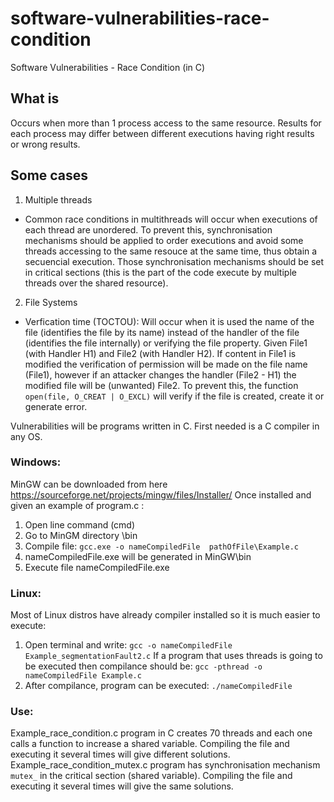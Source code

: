 # software-vulnerabilities-race-condition
Software Vulnerabilities - Race Condition (in C)

## What is
Occurs when more than 1 process access to the same resource. Results for each process may differ between different executions having right results or wrong results.

## Some cases
1. Multiple threads
- Common race conditions in multithreads will occur when executions of each thread are unordered. To prevent this, synchronisation mechanisms should be applied to order executions and avoid some threads accessing to the same resouce at the same time, thus obtain a secuencial execution.
Those synchronisation mechanisms should be set in critical sections (this is the part of the code execute by multiple threads over the shared resource).

2. File Systems
- Verfication time (TOCTOU): Will occur when it is used the name of the file (identifies the file by its name) instead of the handler of the file (identifies the file internally) or verifying the file property.
Given File1 (with Handler H1) and File2 (with Handler H2). If content in File1 is modified the verification of permission will be made on the file name (File1), however if an attacker changes the handler (File2 - H1) the modified file will be (unwanted) File2. To prevent this, the function ```open(file, O_CREAT | O_EXCL)``` will verify if the file is created, create it or generate error.


Vulnerabilities will be programs written in C. First needed is a C compiler in any OS.
### Windows:
MinGW can be downloaded from here https://sourceforge.net/projects/mingw/files/Installer/
Once installed and given an example of program.c :
1.	Open line command (cmd)
2.	Go to MinGM directory \bin
3.	Compile file: ``` gcc.exe -o nameCompiledFile  pathOfFile\Example.c ```
4.	nameCompiledFile.exe will be generated in MinGW\bin
5.	Execute file nameCompiledFile.exe

### Linux:
Most of Linux distros have already compiler installed so it is much easier to execute:
1.	Open terminal and write: ``` gcc -o nameCompiledFile Example_segmentationFault2.c ```
If a program that uses threads is going to be executed then compilance should be:
``` gcc -pthread -o nameCompiledFile Example.c ```
2.	After compilance, program can be executed:
``` ./nameCompiledFile ```

### Use:
Example_race_condition.c program in C creates 70 threads and each one calls a function to increase a shared variable.
Compiling the file and executing it several times will give different solutions.
Example_race_condition_mutex.c program has synchronisation mechanism ```mutex_``` in the critical section (shared variable). 
Compiling the file and executing it several times will give the same solutions.
